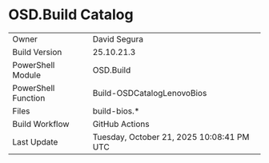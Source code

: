 ﻿# OSD.Build Catalog

| | |
|-|-|
| Owner | David Segura |
| Build Version | 25.10.21.3 |
| PowerShell Module | OSD.Build |
| PowerShell Function | Build-OSDCatalogLenovoBios |
| Files | build-bios.* |
| Build Workflow | GitHub Actions |
| Last Update | Tuesday, October 21, 2025 10:08:41 PM UTC |
